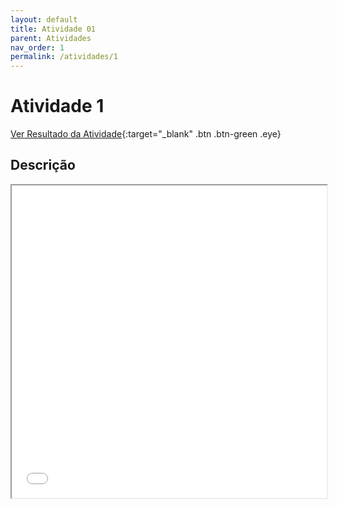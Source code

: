 ```yaml
---
layout: default
title: Atividade 01
parent: Atividades
nav_order: 1
permalink: /atividades/1
---
```


# Atividade 1


[Ver Resultado da Atividade](https://ronierlima.github.io/LMS-2020.1/Atividade-01/){:target="_blank" .btn .btn-green .eye}

## Descrição
<iframe src="{{ '/assets/pdf/lms-atv_01.pdf' | absolute_url }}" width="100%" height="500px">

